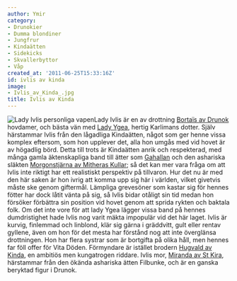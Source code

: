 ```yaml
---
author: Ymir
category:
- Drunokier
- Dumma blondiner
- Jungfrur
- Kindaätten
- Sidekicks
- Skvallerbyttor
- Våp
created_at: '2011-06-25T15:33:16Z'
id: ivlis av kinda
image:
- Ivlis_av_Kinda_.jpg
title: Ivlis av Kinda
---
```

![Lady Ivlis personliga vapen]Lady Ivlis är en av drottning [Bortaïs av Drunok] hovdamer, och bästa vän med [Lady Ygea], hertig Karlimans dotter. Själv härstammar Ivlis från den lågadliga Kindaätten, något som ger henne vissa komplex eftersom, som hon upplever det, alla hon umgås med vid hovet är av högadlig börd. Detta till trots är Kindaätten anrik och respekterad, med många gamla äktenskapliga band till ätter som [Gahallan] och den ashariska släkten [Morgonstjärna av Mitheras Kullar]; så det kan mer vara fråga om att Ivlis inte riktigt har ett realistiskt perspektiv på tillvaron. Hur det nu är med den här saken är hon ivrig att komma upp sig här i världen, vilket givetvis måste ske genom giftermål. Lämpliga grevesöner som kastar sig för hennes fötter har dock låtit vänta på sig, så Ivlis bidar otåligt sin tid medan hon försöker förbättra sin position vid hovet genom att sprida rykten och baktala folk. Om det inte vore för att lady Ygea lägger vissa band på hennes dumdristighet hade Ivlis nog varit mäkta impopulär vid det här laget.
Ivlis är kurvig, finlemmad och linblond, klär sig gärna i gräddvitt, gult eller rentav gyllene, även om hon för det mesta har förstånd nog att inte överglänsa drottningen. Hon har flera systrar som är bortgifta på olika håll, men hennes far föll offer för Vita Döden. Förmyndare är istället brodern [Hugvald av Kinda], en ambitiös men kungatrogen riddare. Ivlis mor, [Miranda av St Kira], härstammar från den ökända ashariska ätten Filbunke, och är en ganska beryktad figur i Drunok.

  [Lady Ivlis personliga vapen]: Ivlis_av_Kinda_.jpg "Lady Ivlis personliga vapen"
  [Bortaïs av Drunok]: Bortaï_den_Fagra
  [Lady Ygea]: Ygea_av_Angird
  [Gahallan]: Ätten_Gahallan
  [Morgonstjärna av Mitheras Kullar]: Ätten_Morgonstjärna_av_Mitheras_Kullar
  [Hugvald av Kinda]: Hugvald_av_Kinda
  [Miranda av St Kira]: Miranda_av_St_Kira